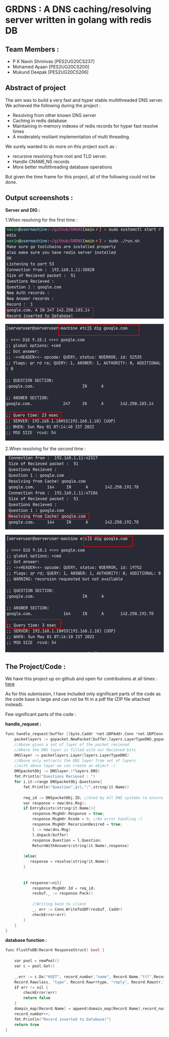 # GRDNS : A DNS caching/resolving server written in golang with redis DB

## Team Members : 
- P K Navin Shrinivas [PES2UG20CS237]
- Mohamed Ayaan [PES2UG20CS200]
- Mukund Deepak [PES2UG20CS206]

## Abstract of project 

The aim was to build a very fast and hyper stable multithreaded DNS server. We achieved the following during the project :
- Resolving from other known DNS server 
- Caching in redis database 
- Maintaining in-memory indexes of redis records for hyper fast resolve times 
- A moderately resiliant implementation of multi threading.


We surely wanted to do more on this project such as : 
- recursive resolving from root and TLD server. 
- Handle CNAME,NS records 
- More better multithreading database operations

But given the time frame for this project, all of the following could not be done.

## Output screenshots : 

**Server and DIG :** 

1.When resolving for the first time :

![server_1](./1_1.png)

![dig1](./1_2.png)

2.When resolving for the second time :

![server_1](./2_1.png)

![dig1](./2_2.png)

## The Project/Code : 

We have this project up on github and open for contributions at all times : [here](https://github.com/NavinShrinivas/GRDNS)

As for this submission, I have included only significant parts of the code as the code base is large and can not be fit in a pdf file (ZIP file attached instead).

Few significant parts of the code :  

**handle_request :**

```C
func handle_request(buffer []byte,Caddr *net.UDPAddr,Conn *net.UDPConn){
    packetlayers := gopacket.NewPacket(buffer,layers.LayerTypeDNS,gopacket.Default) 
    //Above gives a set of layer of the packet revieved
    //Where the DNS layer is filled with our Recieved bits
    DNSlayer := packetlayers.Layer(layers.LayerTypeDNS)
    //Above only extracts the DNS layer from set of layers 
    //with above layer we can create an object :) 
    DNSpacketObj := DNSlayer.(*layers.DNS)
    fmt.Println("Questions Recieved : ")
    for i,it:=range DNSpacketObj.Questions{
        fmt.Println("Question",i+1,":",string(it.Name))

        req_id := DNSpacketObj.ID; //Used by All DNS systems to ensure authenticity
        var response = new(dns.Msg);
        if EntryExists(string(it.Name)){
            response.MsgHdr.Response = true;
            response.MsgHdr.Rcode = 0; //No error handling :(
            response.MsgHdr.RecursionDesired = true;
            l := new(dns.Msg)
            l.Unpack(buffer)
            response.Question = l.Question;
            ReturnWithAnswers(string(it.Name),response)

        }else{
           response = resolve(string(it.Name))
        }
        

        if response!=nil{         
            response.MsgHdr.Id = req_id;
            resbuf,_ := response.Pack()

            //Writing back to client
            _, err := Conn.WriteToUDP(resbuf, Caddr)
            checkError(err)
        }
    }
}
```

**database function :**

```C
func FlushToDB(Record ResponseStruct) bool {

    var pool = newPool()
    var c = pool.Get()

    _,err := c.Do("HSET", record_number,"name", Record.Name,"ttl",Record.Rawttl, "class",\
    Record.Rawclass, "type", Record.Rawrrtype, "reply", Record.Rawstr,"length",Record.Rawrdlength)
    if err != nil {
        checkError(err)
        return false
    }
    domain_map[Record.Name] = append(domain_map[Record.Name],record_number)
    record_number++;
    fmt.Println("Record inserted to Database!")
    return true
}
```

